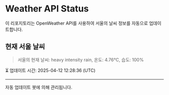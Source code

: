 
# Weather API Status

이 리포지토리는 OpenWeather API를 사용하여 서울의 날씨 정보를 자동으로 업데이트합니다.

## 현재 서울 날씨
> 서울의 현재 날씨: heavy intensity rain, 온도: 4.76°C, 습도: 100%

⏳ 업데이트 시간: 2025-04-12 12:28:36 (UTC)

---
자동 업데이트 봇에 의해 관리됩니다.
